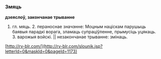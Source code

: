### Змяць
**дзеяслоў, закончанае трыванне**

1. гл. мяць. 2. пераноснае значэнне: Моцным націскам парушыць баявыя парадкі ворага, зламаць супраціўленне, прымусіць уцякаць. З. варожыя войскі. || незакончанае трыванне: змінаць.

<a rel="author">[http://rv-blr.com/](http://rv-blr.com/slounik.jsp?letterId=0&maskId=0&pageId=1173)</a>
